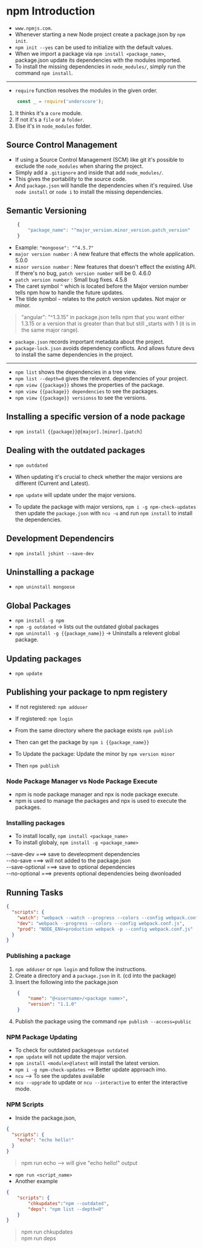 # npm Introduction

- `www.npmjs.com`.
- Whenever starting a new Node project create a package.json by `npm init`.
- `npm init --yes` can be used to initialize with the default values.
- When we import a package via `npm install <package_name>`, package.json update its dependencies with the modules imported.
- To install the missing dependencies in `node_modules/`, simply run the command `npm install`.

<hr>

 - `require` function resolves the modules in the given order.

```javascript
    const _ = require('underscore');
```

1. It thinks it's a `core` module.
2. If not it's a `file` or a `folder`.
3. Else it's in `node_modules` folder.

## Source Control Management

- If using a Source Control Management (SCM) like git it's possible to exclude the `node_modules` when sharing the project. 
- Simply add a `.gitignore` and inside that add `node_modules/`.
- This gives the portability to the source code.
- And `package.json` will handle the dependencies when it's required.
  Use `node install` or `node i` to install the missing dependencies.

## Semantic Versioning

```javascript
    {
        "package_name": "^major_version.minor_version.patch_version"
    }
```
- Example: `"mongoose": "^4.5.7"`  
- `major version number` :  A new feature that effects the whole application. 5.0.0  
- `minor version number` :  New features that doesn't effect the existing API. If there's no bug, `patch version number` will be 0. 4.6.0  
- `patch version number` :  Small bug fixes. 4.5.8  
- The caret symbol `^` which is located before the Major version number tells npm how to handle the future updates.  
- The tilde symbol `~` relates to the *patch* version updates. Not major or minor.  
> "angular": "^1.3.15" in package.json tells npm that you want either 1.3.15 or a version that is greater than that but still _starts with 1 (it is in the same major range).
- `package.json` records important metadata about the project.
- `package-lock.json` avoids dependency conflicts. And allows future devs to install the same dependencies in the project.

<hr>

- `npm list` shows the dependencies in a tree view.  
- `npm list --depth=0` gives the relevent.  dependencies of your project.  
- `npm view {{package}}` shows the properties of the package.  
- `npm view {{package}} dependencies` to see the packages.  
- `npm view {{package}} versionss` to see the versions.  

## Installing a specific version of a node package

- `npm install {{package}}@[major].[minor].[patch]`  

## Dealing with the outdated packages

- `npm outdated`  
- When updating it's crucial to check whether the major versions are different (Current and Latest).  
- `npm update` will update under the major versions.
  
- To update the package with major versions, `npm i -g npm-check-updates` then update the `package.json` with `ncu -u` and run `npm install` to install the dependencies.

## Development Dependencirs

- `npm install jshint --save-dev`  

## Uninstalling a package

- `npm uninstall mongoose`

## Global Packages

- `npm install -g npm`  
- `npm -g outdated` -> lists out the outdated global packages  
- `npm uninstall -g {{package_name}}` -> Uninstalls a relevent global package.  

## Updating packages

- `npm update`

## Publishing your package to npm registery

- If not registered: `npm adduser`  
- If registered: `npm login`  
- From the same directory where the package exists `npm publish`  
- Then can get the package by `npm i {{package_name}}`  

- To Update the package: Update the minor by `npm version minor`  
- Then `npm publish`  

### Node Package Manager vs Node Package Execute

* npm is node package manager and npx is node package execute.
* npm is used to manage the packages and npx is used to execute the packages.

### Installing packages 

* To install locally, `npm install <package_name>`
* To install globaly, `npm install -g <package_name>`

--save-dev ===> save to develeopment dependencies  
--no-save ===> will not added to the package.json  
--save-optional ===> save to optional dependencies  
--no-optional ===> prevents optional dependencies being dwonloaded  

## Running Tasks

```json
{
  "scripts": {
    "watch": "webpack --watch --progress --colors --config webpack.conf.js",
    "dev": "webpack --progress --colors --config webpack.conf.js",
    "prod": "NODE_ENV=production webpack -p --config webpack.conf.js"
  }
}
```

### Publishing a package

1. `npm adduser` or `npm login` and follow the instructions.
2. Create a directory and a `package.json` in it. (cd into the package)
3. Insert the following into the package.json
```json
	{
		"name": "@<username>/<package name>",
		"version": "1.1.0"
	}
```
4. Publish the package using the command `npm publish --access=public`

### NPM Package Updating

* To check for outdated packages`npm outdated`
* `npm update` will not update the major version. 
* `npm install <module>@latest` will install the latest version.
* `npm i -g npm-check-updates` --> Better update approach imo.
* `ncu` --> To see the updates available
* `ncu --upgrade` to update or `ncu --interactive` to enter the interactive mode.

### NPM Scripts

* Inside the package.json,

```json
{
  "scripts": {
    "echo": "echo hello!"
  }
}
```
> npm run echo  --> will give "echo hello!" output  

* `npm run <script_name>`
* Another example
```json
{
	"scripts": {
		"chkupdates":"npm --outdated",
		"deps": "npm list --depth=0"
	}
}
```
> npm run chkupdates  
> npm run deps
